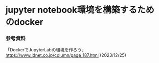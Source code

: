 # jupyter notebook環境を構築するためのdocker

### 参考資料
「DockerでJupyterLabの環境を作ろう」
https://www.idnet.co.jp/column/page_187.html
(2023/12/25)
